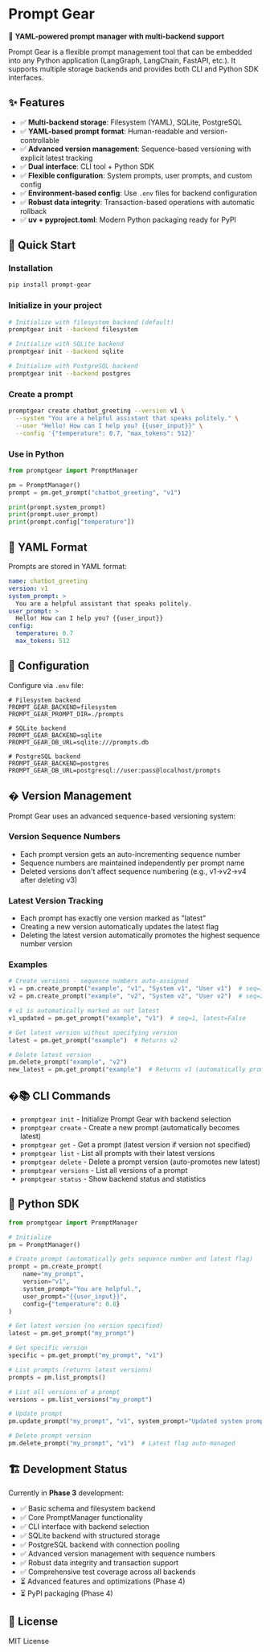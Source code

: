 # Prompt Gear

🧠 **YAML-powered prompt manager with multi-backend support**

Prompt Gear is a flexible prompt management tool that can be embedded into any Python application (LangGraph, LangChain, FastAPI, etc.). It supports multiple storage backends and provides both CLI and Python SDK interfaces.

## ✨ Features

- ✅ **Multi-backend storage**: Filesystem (YAML), SQLite, PostgreSQL
- ✅ **YAML-based prompt format**: Human-readable and version-controllable
- ✅ **Advanced version management**: Sequence-based versioning with explicit latest tracking
- ✅ **Dual interface**: CLI tool + Python SDK
- ✅ **Flexible configuration**: System prompts, user prompts, and custom config
- ✅ **Environment-based config**: Use `.env` files for backend configuration
- ✅ **Robust data integrity**: Transaction-based operations with automatic rollback
- ✅ **uv + pyproject.toml**: Modern Python packaging ready for PyPI

## 🚀 Quick Start

### Installation

```bash
pip install prompt-gear
```

### Initialize in your project

```bash
# Initialize with filesystem backend (default)
promptgear init --backend filesystem

# Initialize with SQLite backend
promptgear init --backend sqlite

# Initialize with PostgreSQL backend
promptgear init --backend postgres
```

### Create a prompt

```bash
promptgear create chatbot_greeting --version v1 \
  --system "You are a helpful assistant that speaks politely." \
  --user "Hello! How can I help you? {{user_input}}" \
  --config '{"temperature": 0.7, "max_tokens": 512}'
```

### Use in Python

```python
from promptgear import PromptManager

pm = PromptManager()
prompt = pm.get_prompt("chatbot_greeting", "v1")

print(prompt.system_prompt)
print(prompt.user_prompt)
print(prompt.config["temperature"])
```

## 📁 YAML Format

Prompts are stored in YAML format:

```yaml
name: chatbot_greeting
version: v1
system_prompt: >
  You are a helpful assistant that speaks politely.
user_prompt: >
  Hello! How can I help you? {{user_input}}
config:
  temperature: 0.7
  max_tokens: 512
```

## 🔧 Configuration

Configure via `.env` file:

```env
# Filesystem backend
PROMPT_GEAR_BACKEND=filesystem
PROMPT_GEAR_PROMPT_DIR=./prompts

# SQLite backend
PROMPT_GEAR_BACKEND=sqlite
PROMPT_GEAR_DB_URL=sqlite:///prompts.db

# PostgreSQL backend
PROMPT_GEAR_BACKEND=postgres
PROMPT_GEAR_DB_URL=postgresql://user:pass@localhost/prompts
```

## � Version Management

Prompt Gear uses an advanced sequence-based versioning system:

### Version Sequence Numbers
- Each prompt version gets an auto-incrementing sequence number
- Sequence numbers are maintained independently per prompt name
- Deleted versions don't affect sequence numbering (e.g., v1→v2→v4 after deleting v3)

### Latest Version Tracking
- Each prompt has exactly one version marked as "latest"
- Creating a new version automatically updates the latest flag
- Deleting the latest version automatically promotes the highest sequence number version

### Examples

```python
# Create versions - sequence numbers auto-assigned
v1 = pm.create_prompt("example", "v1", "System v1", "User v1")  # seq=1, latest=True
v2 = pm.create_prompt("example", "v2", "System v2", "User v2")  # seq=2, latest=True

# v1 is automatically marked as not latest
v1_updated = pm.get_prompt("example", "v1")  # seq=1, latest=False

# Get latest version without specifying version
latest = pm.get_prompt("example")  # Returns v2

# Delete latest version
pm.delete_prompt("example", "v2")
new_latest = pm.get_prompt("example")  # Returns v1 (automatically promoted)
```

## �📚 CLI Commands

- `promptgear init` - Initialize Prompt Gear with backend selection
- `promptgear create` - Create a new prompt (automatically becomes latest)
- `promptgear get` - Get a prompt (latest version if version not specified)
- `promptgear list` - List all prompts with their latest versions
- `promptgear delete` - Delete a prompt version (auto-promotes new latest)
- `promptgear versions` - List all versions of a prompt
- `promptgear status` - Show backend status and statistics

## 🧩 Python SDK

```python
from promptgear import PromptManager

# Initialize
pm = PromptManager()

# Create prompt (automatically gets sequence number and latest flag)
prompt = pm.create_prompt(
    name="my_prompt",
    version="v1",
    system_prompt="You are helpful.",
    user_prompt="{{user_input}}",
    config={"temperature": 0.8}
)

# Get latest version (no version specified)
latest = pm.get_prompt("my_prompt")

# Get specific version
specific = pm.get_prompt("my_prompt", "v1")

# List prompts (returns latest versions)
prompts = pm.list_prompts()

# List all versions of a prompt
versions = pm.list_versions("my_prompt")

# Update prompt
pm.update_prompt("my_prompt", "v1", system_prompt="Updated system prompt")

# Delete prompt version
pm.delete_prompt("my_prompt", "v1")  # Latest flag auto-managed
```

## 🏗️ Development Status

Currently in **Phase 3** development:
- ✅ Basic schema and filesystem backend
- ✅ Core PromptManager functionality
- ✅ CLI interface with backend selection
- ✅ SQLite backend with structured storage
- ✅ PostgreSQL backend with connection pooling
- ✅ Advanced version management with sequence numbers
- ✅ Robust data integrity and transaction support
- ✅ Comprehensive test coverage across all backends
- ⏳ Advanced features and optimizations (Phase 4)
- ⏳ PyPI packaging (Phase 4)

## 📄 License

MIT License
